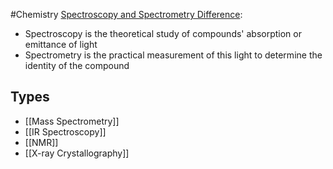 #Chemistry
[Spectroscopy and Spectrometry Difference](https://goldbook.iupac.org/terms/view/S05848): 
* Spectroscopy is the theoretical study of compounds' absorption or emittance of light
* Spectrometry is the practical measurement of this light to determine the identity of the compound
## Types
* [[Mass Spectrometry]]
* [[IR Spectroscopy]]
* [[NMR]]
* [[X-ray Crystallography]]